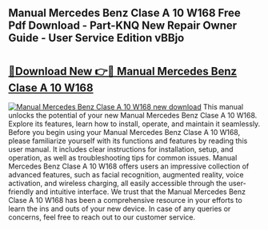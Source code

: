 ## Manual Mercedes Benz Clase A 10 W168 Free Pdf Download - Part-KNQ New Repair Owner Guide - User Service Edition vBBjo

# <h2><a href="http://bc75645.oget.top/?id=Manual+Mercedes+Benz+Clase+A+10+W168">🔗Download New 👉🔴 Manual Mercedes Benz Clase A 10 W168</a></h2>

[![Manual Mercedes Benz Clase A 10 W168 new download](https://i.imgur.com/5g1atiW.png)](http://bc75645.oget.top/?id=Manual+Mercedes+Benz+Clase+A+10+W168)
This manual unlocks the potential of your new Manual Mercedes Benz Clase A 10 W168. Explore its features, learn how to install, operate, and maintain it seamlessly. Before you begin using your Manual Mercedes Benz Clase A 10 W168, please familiarize yourself with its functions and features by reading this user manual. It includes clear instructions for installation, setup, and operation, as well as troubleshooting tips for common issues. Manual Mercedes Benz Clase A 10 W168 offers users an impressive collection of advanced features, such as facial recognition, augmented reality, voice activation, and wireless charging, all easily accessible through the user-friendly and intuitive interface. We trust that the Manual Mercedes Benz Clase A 10 W168 has been a comprehensive resource in your efforts to learn the ins and outs of your new device. In case of any queries or concerns, feel free to reach out to our customer service.
